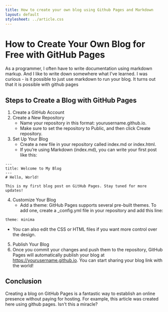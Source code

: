 ```yaml
---
title: How to create your own blog using Github Pages and Markdown
layout: default
stylesheet: ../article.css
---
```


# How to Create Your Own Blog for Free with GitHub Pages
As a programmer, I often have to write documentation using markdown markup. 
And I like to write down somewhere what I've learned. I was curious - is it possible to just use markdown to run your blog. 
It turns out that it is possible with github pages

## Steps to Create a Blog with GitHub Pages
1. Create a GitHub Account
2. Create a New Repository
   * Name your repository in this format: yourusername.github.io.
   * Make sure to set the repository to Public, and then click Create repository.
3. Set Up Your Blog
   * Create a new file in your repository called index.md or index.html.
   * If you’re using Markdown (index.md), you can write your first post like this:

```
---
title: Welcome to My Blog
---
# Hello, World!

This is my first blog post on GitHub Pages. Stay tuned for more updates!
```
4. Customize Your Blog
   * Add a theme: GitHub Pages supports several pre-built themes. To add one, create a _config.yml file in your repository and add this line:
```js
theme: minima
```
   * You can also edit the CSS or HTML files if you want more control over the design.
5. Publish Your Blog
6. Once you commit your changes and push them to the repository, GitHub Pages will automatically publish your blog at https://yourusername.github.io. You can start sharing your blog link with the world!

## Conclusion
Creating a blog on GitHub Pages is a fantastic way to establish an online presence without paying for hosting. For example, this article was created here using github pages. Isn't this a miracle?
